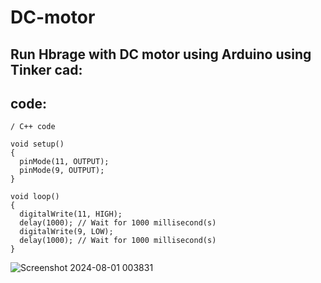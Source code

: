 # DC-motor
## Run Hbrage with DC motor using Arduino using Tinker cad:
## code:
```
/ C++ code

void setup()
{
  pinMode(11, OUTPUT);
  pinMode(9, OUTPUT);
}

void loop()
{
  digitalWrite(11, HIGH);
  delay(1000); // Wait for 1000 millisecond(s)
  digitalWrite(9, LOW);
  delay(1000); // Wait for 1000 millisecond(s)
}
```
![Screenshot 2024-08-01 003831](https://github.com/user-attachments/assets/6f12a517-c687-48a8-8fef-848916984942)


